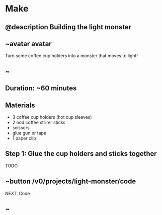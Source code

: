 # Make

## @description Building the light monster

## ~avatar avatar

Turn some coffee cup holders into a monster that moves to light!

## ~

## Duration: ~60 minutes

## Materials

* 3 coffee cup holders (hot cup sleeves)
* 2 ood coffee strirer sticks
* scissors
* glue gun or tape
* 1 paper clip

## Step 1: Glue the cup holders and sticks together

TODO

## ~button /v0/projects/light-monster/code
NEXT: Code
## ~